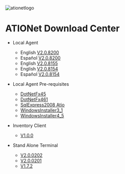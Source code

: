 
![ationetlogo](https://github.com/Ationet/ationetdocs/raw/master/Content/Images/ATIOnetLogo_250x70.png) 
# ATIONet Download Center


- Local Agent
    - English [V2.0.8200](https://www.dropbox.com/s/srhltka6ykhl8g8/LA%202.0.8200%20EN.zip?dl=1)
    - Español [V2.0.8200](https://www.dropbox.com/s/91eueg5s2a864c0/LA%202.0.8200%20ES.zip?dl=1)
    - English [V2.0.8155](https://www.dropbox.com/s/ks83r3hd227n7lh/LA%202.0.8155%20EN.zip?dl=1)
    - English [V2.0.8154](https://www.dropbox.com/s/zyuyw1iwinl123n/LA%202.0.8154%20EN.zip?dl=1)
    - Español [V2.0.8154](https://www.dropbox.com/s/98bir54aht38jkz/LA%202.0.8154%20ES.zip?dl=1)
    
- Local Agent Pre-requisites
    - [DotNetFx45](https://www.dropbox.com/sh/0tn0ojt7dxu663g/AABg0uUOmAGjfTRNxNjnn8-ra?dl=1)
    - [DotNetFx461](https://www.dropbox.com/sh/x0qtgqt3buzhfr9/AABsyITBISSDy7ZafQZkdjala?dl=1)
    - [SqlExpress2008 Atio](https://www.dropbox.com/sh/lx26m2y2skcon6j/AAAKPrUJJMc5Wp-wwHuvIiaUa?dl=1)
    - [WindowsInstaller3_1](https://www.dropbox.com/sh/tux9q81jdiyclh7/AAAerioCPLA_ujYoV-2G7UAEa?dl=1)
    - [WindowsInstaller4_5](https://www.dropbox.com/sh/mgvabdkqkqs937u/AABqq6mURy_cOPpOuaxljPh4a?dl=1)
    
- Inventory Client
    - [V1.0.0](https://www.dropbox.com/sh/r392inzpg4rm285/AABrihonblcKT6CE5eGxNNIFa?dl=1)
    
- Stand Alone Terminal
    - [V2.0.0202](https://www.dropbox.com/s/22cr5ph7qbnp21g/StandAlone%20%282.0.0202%29%20EVO.zip?dl=1)
    - [V2.0.0201](https://www.dropbox.com/s/1qkfybuycnai90f/StandAlone%20%282.0.0201%29%20EVO.zip?dl=1)
    - [V1.7.2](https://www.dropbox.com/sh/em66o9c4b46y7pl/AACwEBz1_Oh7CvFsgbK-iyMJa?dl=1)
